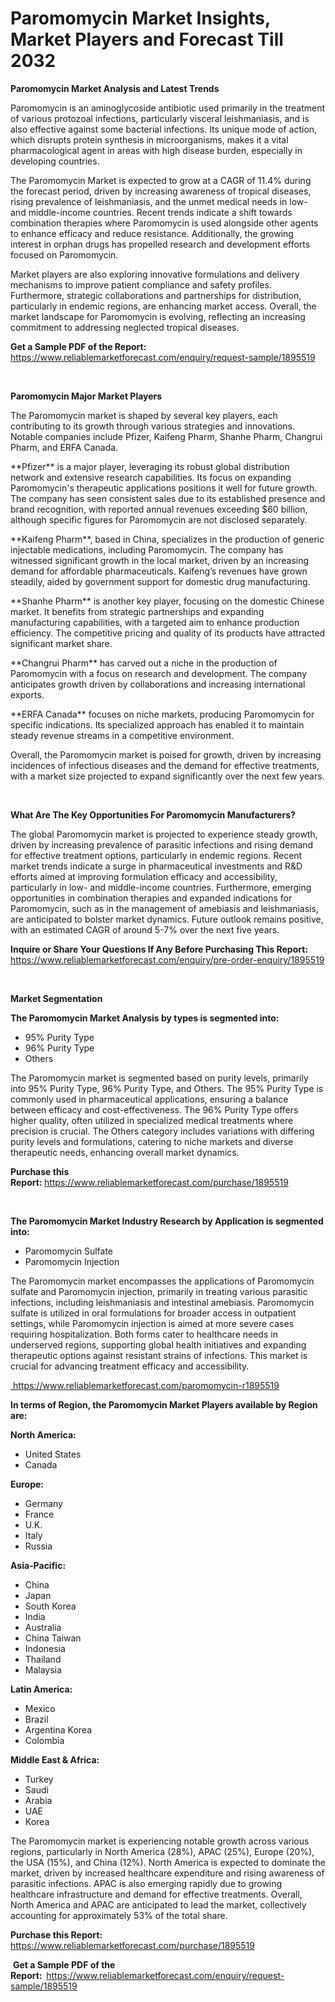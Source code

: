 <p><h1>Paromomycin Market Insights, Market Players and Forecast Till 2032</h1></p><p><strong>Paromomycin Market Analysis and Latest Trends</strong></p>
<p><p>Paromomycin is an aminoglycoside antibiotic used primarily in the treatment of various protozoal infections, particularly visceral leishmaniasis, and is also effective against some bacterial infections. Its unique mode of action, which disrupts protein synthesis in microorganisms, makes it a vital pharmacological agent in areas with high disease burden, especially in developing countries.</p><p>The Paromomycin Market is expected to grow at a CAGR of 11.4% during the forecast period, driven by increasing awareness of tropical diseases, rising prevalence of leishmaniasis, and the unmet medical needs in low- and middle-income countries. Recent trends indicate a shift towards combination therapies where Paromomycin is used alongside other agents to enhance efficacy and reduce resistance. Additionally, the growing interest in orphan drugs has propelled research and development efforts focused on Paromomycin. </p><p>Market players are also exploring innovative formulations and delivery mechanisms to improve patient compliance and safety profiles. Furthermore, strategic collaborations and partnerships for distribution, particularly in endemic regions, are enhancing market access. Overall, the market landscape for Paromomycin is evolving, reflecting an increasing commitment to addressing neglected tropical diseases.</p></p>
<p><strong>Get a Sample PDF of the Report:&nbsp;</strong> <a href="https://www.reliablemarketforecast.com/enquiry/request-sample/1895519?utm_campaign=2795&utm_medium=2&utm_source=Github&utm_content=ia&utm_term=19042025&utm_id=paromomycin">https://www.reliablemarketforecast.com/enquiry/request-sample/1895519</a></p>
<p>&nbsp;</p>
<p><strong>Paromomycin Major Market Players</strong></p>
<p><p>The Paromomycin market is shaped by several key players, each contributing to its growth through various strategies and innovations. Notable companies include Pfizer, Kaifeng Pharm, Shanhe Pharm, Changrui Pharm, and ERFA Canada.</p><p>**Pfizer** is a major player, leveraging its robust global distribution network and extensive research capabilities. Its focus on expanding Paromomycin's therapeutic applications positions it well for future growth. The company has seen consistent sales due to its established presence and brand recognition, with reported annual revenues exceeding $60 billion, although specific figures for Paromomycin are not disclosed separately. </p><p>**Kaifeng Pharm**, based in China, specializes in the production of generic injectable medications, including Paromomycin. The company has witnessed significant growth in the local market, driven by an increasing demand for affordable pharmaceuticals. Kaifeng’s revenues have grown steadily, aided by government support for domestic drug manufacturing.</p><p>**Shanhe Pharm** is another key player, focusing on the domestic Chinese market. It benefits from strategic partnerships and expanding manufacturing capabilities, with a targeted aim to enhance production efficiency. The competitive pricing and quality of its products have attracted significant market share.</p><p>**Changrui Pharm** has carved out a niche in the production of Paromomycin with a focus on research and development. The company anticipates growth driven by collaborations and increasing international exports.</p><p>**ERFA Canada** focuses on niche markets, producing Paromomycin for specific indications. Its specialized approach has enabled it to maintain steady revenue streams in a competitive environment.</p><p>Overall, the Paromomycin market is poised for growth, driven by increasing incidences of infectious diseases and the demand for effective treatments, with a market size projected to expand significantly over the next few years.</p></p>
<p>&nbsp;</p>
<p><strong>What Are The Key Opportunities For Paromomycin Manufacturers?</strong></p>
<p><p>The global Paromomycin market is projected to experience steady growth, driven by increasing prevalence of parasitic infections and rising demand for effective treatment options, particularly in endemic regions. Recent market trends indicate a surge in pharmaceutical investments and R&D efforts aimed at improving formulation efficacy and accessibility, particularly in low- and middle-income countries. Furthermore, emerging opportunities in combination therapies and expanded indications for Paromomycin, such as in the management of amebiasis and leishmaniasis, are anticipated to bolster market dynamics. Future outlook remains positive, with an estimated CAGR of around 5-7% over the next five years.</p></p>
<p><strong>Inquire or Share Your Questions If Any Before Purchasing This Report:</strong> <a href="https://www.reliablemarketforecast.com/enquiry/pre-order-enquiry/1895519?utm_campaign=2795&utm_medium=2&utm_source=Github&utm_content=ia&utm_term=19042025&utm_id=paromomycin">https://www.reliablemarketforecast.com/enquiry/pre-order-enquiry/1895519</a></p>
<p>&nbsp;</p>
<p><strong>Market Segmentation</strong></p>
<p><strong>The Paromomycin Market Analysis by types is segmented into:</strong></p>
<p><ul><li>95% Purity Type</li><li>96% Purity Type</li><li>Others</li></ul></p>
<p><p>The Paromomycin market is segmented based on purity levels, primarily into 95% Purity Type, 96% Purity Type, and Others. The 95% Purity Type is commonly used in pharmaceutical applications, ensuring a balance between efficacy and cost-effectiveness. The 96% Purity Type offers higher quality, often utilized in specialized medical treatments where precision is crucial. The Others category includes variations with differing purity levels and formulations, catering to niche markets and diverse therapeutic needs, enhancing overall market dynamics.</p></p>
<p><strong>Purchase this Report:&nbsp;</strong><a href="https://www.reliablemarketforecast.com/purchase/1895519?utm_campaign=2795&utm_medium=2&utm_source=Github&utm_content=ia&utm_term=19042025&utm_id=paromomycin">https://www.reliablemarketforecast.com/purchase/1895519</a></p>
<p>&nbsp;</p>
<p><strong>The Paromomycin Market Industry Research by Application is segmented into:</strong></p>
<p><ul><li>Paromomycin Sulfate</li><li>Paromomycin Injection</li></ul></p>
<p><p>The Paromomycin market encompasses the applications of Paromomycin sulfate and Paromomycin injection, primarily in treating various parasitic infections, including leishmaniasis and intestinal amebiasis. Paromomycin sulfate is utilized in oral formulations for broader access in outpatient settings, while Paromomycin injection is aimed at more severe cases requiring hospitalization. Both forms cater to healthcare needs in underserved regions, supporting global health initiatives and expanding therapeutic options against resistant strains of infections. This market is crucial for advancing treatment efficacy and accessibility.</p></p>
<p><a href="https://www.reliablemarketforecast.com/paromomycin-r1895519?utm_campaign=2795&utm_medium=2&utm_source=Github&utm_content=ia&utm_term=19042025&utm_id=paromomycin">&nbsp;https://www.reliablemarketforecast.com/paromomycin-r1895519</a></p>
<p><strong>In terms of Region, the Paromomycin Market Players available by Region are:</strong></p>
<p>
    <p> <strong> North America: </strong>
        <ul>
            <li>United States</li>
            <li>Canada</li>
        </ul>
        </p> 
    <p> <strong> Europe: </strong>
        <ul>
            <li>Germany</li>
            <li>France</li>
            <li>U.K.</li>
            <li>Italy</li>
            <li>Russia</li>
        </ul>
        </p> 
    <p> <strong> Asia-Pacific: </strong>
        <ul>
            <li>China</li>
            <li>Japan</li>
            <li>South Korea</li>
            <li>India</li>
            <li>Australia</li>
            <li>China Taiwan</li>
            <li>Indonesia</li>
            <li>Thailand</li>
            <li>Malaysia</li>
        </ul>
        </p> 
    <p> <strong> Latin America: </strong>
        <ul>
            <li>Mexico</li>
            <li>Brazil</li>
            <li>Argentina Korea</li>
            <li>Colombia</li>
        </ul>
        </p> 
    <p> <strong> Middle East & Africa: </strong>
        <ul>
            <li>Turkey</li>
            <li>Saudi</li>
            <li>Arabia</li>
            <li>UAE</li>
            <li>Korea</li>
        </ul>
    </p>
    </p>
<p><p>The Paromomycin market is experiencing notable growth across various regions, particularly in North America (28%), APAC (25%), Europe (20%), the USA (15%), and China (12%). North America is expected to dominate the market, driven by increased healthcare expenditure and rising awareness of parasitic infections. APAC is also emerging rapidly due to growing healthcare infrastructure and demand for effective treatments. Overall, North America and APAC are anticipated to lead the market, collectively accounting for approximately 53% of the total share.</p></p>
<p><strong>Purchase this Report: </strong><a href="https://www.reliablemarketforecast.com/purchase/1895519?utm_campaign=2795&utm_medium=2&utm_source=Github&utm_content=ia&utm_term=19042025&utm_id=paromomycin">https://www.reliablemarketforecast.com/purchase/1895519</a></p>
<p>&nbsp;<strong>Get a Sample PDF of the Report:&nbsp;&nbsp;</strong><a href="https://www.reliablemarketforecast.com/enquiry/request-sample/1895519?utm_campaign=2795&utm_medium=2&utm_source=Github&utm_content=ia&utm_term=19042025&utm_id=paromomycin">https://www.reliablemarketforecast.com/enquiry/request-sample/1895519</a></p>
<p><strong></strong></p>
<p><p></p><p></p><p></p></p>